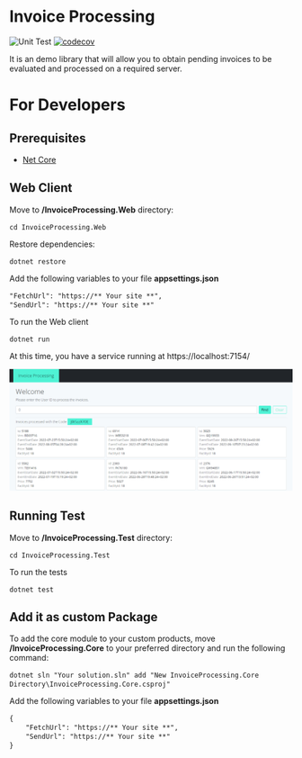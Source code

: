 # Invoice Processing
![Unit Test](https://github.com/loqo71la/invoice-processing/actions/workflows/coverage-analysis.yml/badge.svg)
[![codecov](https://codecov.io/gh/loqo71la/invoice-processing/branch/main/graph/badge.svg?token=23X64UH813)](https://codecov.io/gh/loqo71la/invoice-processing)

It is an demo library that will allow you to obtain pending invoices to be evaluated and processed on a required server.

# For Developers
## Prerequisites
- [Net Core](https://dotnet.microsoft.com/download)



## Web Client
Move to **/InvoiceProcessing.Web** directory:
```
cd InvoiceProcessing.Web
```
Restore dependencies:
```
dotnet restore
```
Add the following variables to your file **appsettings.json**
```
"FetchUrl": "https://** Your site **",
"SendUrl": "https://** Your site **"
```
To run the Web client
```
dotnet run
```
At this time, you have a service running at https://localhost:7154/

![InvoiceProcessing](InvoiceProcessing.png)

## Running Test
Move to **/InvoiceProcessing.Test** directory:
```
cd InvoiceProcessing.Test
```
To run the tests
```
dotnet test
```

## Add it as custom Package
To add the core module to your custom products, move **/InvoiceProcessing.Core** to your preferred directory and run the following command:
```
dotnet sln "Your solution.sln" add "New InvoiceProcessing.Core Directory\InvoiceProcessing.Core.csproj"
```
Add the following variables to your file **appsettings.json**
```
{
    "FetchUrl": "https://** Your site **",
    "SendUrl": "https://** Your site **"
}
```

